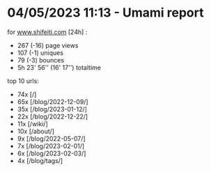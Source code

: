 # 04/05/2023 11:13 - Umami report
for www.shifeiti.com [24h] :

 - 267 (-16) page views
 - 107 (-1) uniques
 - 79 (-3) bounces
 - 5h 23' 56'' (16' 17'') totaltime


top 10 urls:
 - 74x [/]
 - 65x [/blog/2022-12-09/]
 - 35x [/blog/2023-01-12/]
 - 22x [/blog/2022-12-22/]
 - 11x [/wiki/]
 - 10x [/about/]
 - 9x [/blog/2022-05-07/]
 - 7x [/blog/2023-02-01/]
 - 6x [/blog/2023-02-03/]
 - 4x [/blog/tags/]


